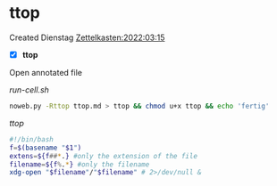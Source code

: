 # ttop
Created Dienstag [Zettelkasten:2022:03:15]()

- [X] **ttop**


Open annotated file


*run-cell.sh*
```bash
noweb.py -Rttop ttop.md > ttop && chmod u+x ttop && echo 'fertig'
````

*ttop*
```bash
#!/bin/bash
f=$(basename "$1")
extens=${f##*.} #only the extension of the file
filename=${f%.*} #only the filename
xdg-open "$filename"/"$filename" # 2>/dev/null &
```

